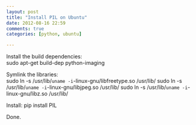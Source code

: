 ```yaml
---
layout: post
title: "Install PIL on Ubuntu"
date: 2012-08-16 22:59
comments: true
categories: [python, ubuntu]

---
```


Install the build dependencies:  
	sudo apt-get build-dep python-imaging

Symlink the libraries:  
	sudo ln -s /usr/lib/`uname -i`-linux-gnu/libfreetype.so /usr/lib/
	sudo ln -s /usr/lib/`uname -i`-linux-gnu/libjpeg.so /usr/lib/
	sudo ln -s /usr/lib/`uname -i`-linux-gnu/libz.so /usr/lib/

Install:
	pip install PIL
	
	
Done.